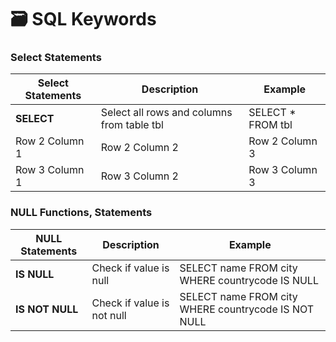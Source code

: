# :card_file_box: SQL Keywords

### Select Statements

| Select Statements | Description | Example |
| ---------------------  | --------------- | --------------- |
| **SELECT** | Select all rows and columns from table tbl | SELECT * FROM tbl |
| Row 2 Column 1 | Row 2 Column 2 |  Row 2 Column 3 | 
| Row 3 Column 1 | Row 3 Column 2 |  Row 3 Column 3 | 


### NULL Functions, Statements

| NULL Statements | Description | Example |
| ---------------------  | --------------- | --------------- |
| **IS NULL** | Check if value is null | SELECT name FROM city WHERE countrycode IS NULL |
| **IS NOT NULL** | Check if value is not null | SELECT name FROM city WHERE countrycode IS NOT NULL |
